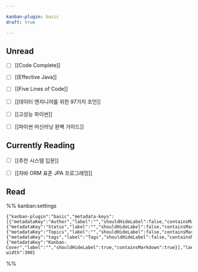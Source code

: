 ```yaml
---

kanban-plugin: basic
draft: true

---
```


## Unread

- [ ] [[Code Complete]]
- [ ] [[Effective Java]]
- [ ] [[Five Lines of Code]]
- [ ] [[데이터 엔지니어를 위한 97가지 조언]]
- [ ] [[고성능 파이썬]]
- [ ] [[파이썬 머신러닝 완벽 가이드]]


## Currently Reading

- [ ] [[추천 시스템 입문]]
- [ ] [[자바 ORM 표준 JPA 프로그래밍]]


## Read





%% kanban:settings
```
{"kanban-plugin":"basic","metadata-keys":[{"metadataKey":"Author","label":"","shouldHideLabel":false,"containsMarkdown":false},{"metadataKey":"Status","label":"","shouldHideLabel":false,"containsMarkdown":false},{"metadataKey":"Topics","label":"","shouldHideLabel":false,"containsMarkdown":false},{"metadataKey":"tags","label":"Tags","shouldHideLabel":false,"containsMarkdown":false},{"metadataKey":"Kanban-Cover","label":"","shouldHideLabel":true,"containsMarkdown":true}],"lane-width":300}
```
%%